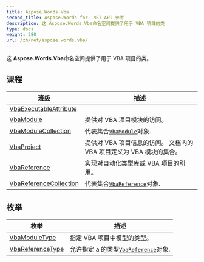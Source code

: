 ```yaml
---
title: Aspose.Words.Vba
second_title: Aspose.Words for .NET API 参考
description: 这 Aspose.Words.Vba命名空间提供了用于 VBA 项目的类
type: docs
weight: 280
url: /zh/net/aspose.words.vba/
---
```

这 **Aspose.Words.Vba**命名空间提供了用于 VBA 项目的类。

## 课程

| 班级 | 描述 |
| --- | --- |
| [VbaExecutableAttribute](./vbaexecutableattribute/) |  |
| [VbaModule](./vbamodule/) | 提供对 VBA 项目模块的访问。 |
| [VbaModuleCollection](./vbamodulecollection/) | 代表集合[`VbaModule`](../aspose.words.vba/vbamodule/)对象. |
| [VbaProject](./vbaproject/) | 提供对 VBA 项目信息的访问。 文档内的 VBA 项目定义为 VBA 模块的集合。 |
| [VbaReference](./vbareference/) | 实现对自动化类型库或 VBA 项目的引用。 |
| [VbaReferenceCollection](./vbareferencecollection/) | 代表集合[`VbaReference`](../aspose.words.vba/vbareference/)对象. |
## 枚举

| 枚举 | 描述 |
| --- | --- |
| [VbaModuleType](./vbamoduletype/) | 指定 VBA 项目中模型的类型。 |
| [VbaReferenceType](./vbareferencetype/) | 允许指定 a 的类型[`VbaReference`](../aspose.words.vba/vbareference/)对象. |


